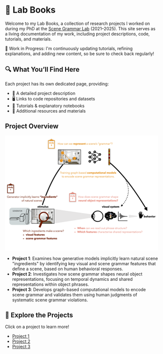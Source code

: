 # 🧠 Lab Books

Welcome to my Lab Books, a collection of research projects I worked on during my PhD at the [Scene Grammar Lab](https://www.scenegrammarlab.com/) (2021–2025). This site serves as a living documentation of my work, including project descriptions, code, tutorials, and materials.

🚧 Work in Progress: I'm continuously updating tutorials, refining explanations, and adding new content, so be sure to check back regularly!

## 🔍 What You’ll Find Here

Each project has its own dedicated page, providing:

- 📖 A detailed project description
- 🖥️ Links to code repositories and datasets
- 📑 Tutorials & explanatory notebooks
- 🔗 Additional resources and materials

## Project Overview

![Figure 0: Projects Overview](../assets/images/Figure0.png)

- **Project 1**: Examines how generative models implicitly learn natural scene "ingredients" by identifying key visual and scene grammar features that define a scene, based on human behavioral responses.
- **Project 2**: Investigates how scene grammar shapes neural object representations, focusing on temporal dynamics and shared representations within object phrases.
- **Project 3**: Develops graph-based computational models to encode scene grammar and validates them using human judgments of systematic scene grammar violations.

## 🚀 Explore the Projects

Click on a project to learn more!

- [Project 1](projects/project-1.md)
- [Project 2](projects/project-2.md)
- [Project 3](projects/project-3.md)
